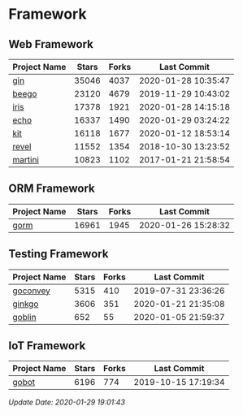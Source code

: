 # Framework

## Web Framework

| Project Name | Stars | Forks | Last Commit |
| ------------ | ----- | ----- | ----------- |
| [gin](https://github.com/gin-gonic/gin) | 35046 | 4037 | 2020-01-28 10:35:47 |
| [beego](https://github.com/astaxie/beego) | 23120 | 4679 | 2019-11-29 10:43:02 |
| [iris](https://github.com/kataras/iris) | 17378 | 1921 | 2020-01-28 14:15:18 |
| [echo](https://github.com/labstack/echo) | 16337 | 1490 | 2020-01-29 03:24:22 |
| [kit](https://github.com/go-kit/kit) | 16118 | 1677 | 2020-01-12 18:53:14 |
| [revel](https://github.com/revel/revel) | 11552 | 1354 | 2018-10-30 13:23:52 |
| [martini](https://github.com/go-martini/martini) | 10823 | 1102 | 2017-01-21 21:58:54 |

## ORM Framework

| Project Name | Stars | Forks | Last Commit |
| ------------ | ----- | ----- | ----------- |
| [gorm](https://github.com/jinzhu/gorm) | 16961 | 1945 | 2020-01-26 15:28:32 |

## Testing Framework

| Project Name | Stars | Forks | Last Commit |
| ------------ | ----- | ----- | ----------- |
| [goconvey](https://github.com/smartystreets/goconvey) | 5315 | 410 | 2019-07-31 23:36:26 |
| [ginkgo](https://github.com/onsi/ginkgo) | 3606 | 351 | 2020-01-21 21:35:08 |
| [goblin](https://github.com/franela/goblin) | 652 | 55 | 2020-01-05 21:59:37 |

## IoT Framework

| Project Name | Stars | Forks | Last Commit |
| ------------ | ----- | ----- | ----------- |
| [gobot](https://github.com/hybridgroup/gobot) | 6196 | 774 | 2019-10-15 17:19:34 |

*Update Date: 2020-01-29 19:01:43*